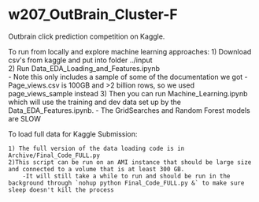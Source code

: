 # w207_OutBrain_Cluster-F

Outbrain click prediction competition on Kaggle.

To run from locally and explore machine learning approaches:
	1) Download csv's from kaggle and put into folder ../input  
	2) Run Data_EDA_Loading_and_Features.ipynb  
		- Note this only includes a sample of some of the documentation we got
		- Page_views.csv is 100GB and >2 billion rows, so we used page_views_sample instead
	3) Then you can run Machine_Learning.ipynb which will use the training and dev data set up by the Data_EDA_Features.ipynb.
		- The GridSearches and Random Forest models are SLOW

To load full data for Kaggle Submission:

	1) The full version of the data loading code is in Archive/Final_Code_FULL.py  
	2)This script can be run on an AMI instance that should be large size and connected to a volume that is at least 300 GB. 
		-It will still take a while to run and should be run in the background through `nohup python Final_Code_FULL.py &` to make sure sleep doesn't kill the process
